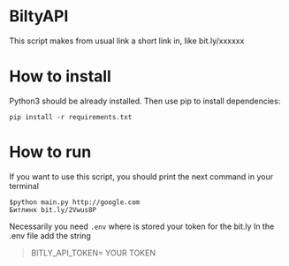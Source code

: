 # BiltyAPI
This script makes from usual link a short link in, like bit.ly/xxxxxx

# How to install

Python3 should be already installed. Then use pip to install dependencies:

    pip install -r requirements.txt

# How to run

If you want to use this script, you should print the next command in your terminal

    $python main.py http://google.com
    Битлинк bit.ly/2Vwus8P

Necessarily you need ```.env``` where is stored your token for the bit.ly
In the .env file add the string
> BITLY_API_TOKEN= YOUR TOKEN

